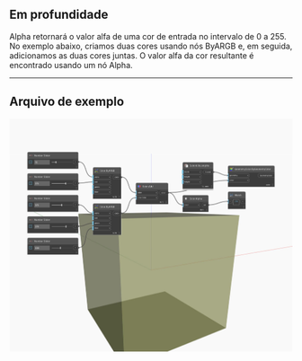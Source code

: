 ## Em profundidade
Alpha retornará o valor alfa de uma cor de entrada no intervalo de 0 a 255. No exemplo abaixo, criamos duas cores usando nós ByARGB e, em seguida, adicionamos as duas cores juntas. O valor alfa da cor resultante é encontrado usando um nó Alpha.
___
## Arquivo de exemplo

![Alpha](./DSCore.Color.Alpha_img.jpg)

